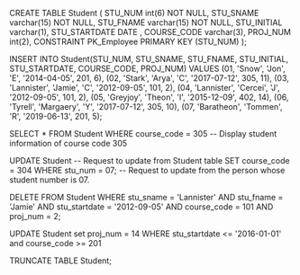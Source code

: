 CREATE TABLE Student (
STU_NUM int(6) NOT NULL,
STU_SNAME varchar(15) NOT NULL,
STU_FNAME varchar(15) NOT NULL,
STU_INITIAL varchar(1),
STU_STARTDATE DATE ,
COURSE_CODE varchar(3),
PROJ_NUM int(2),
CONSTRAINT PK_Employee PRIMARY KEY (STU_NUM)
);

INSERT INTO Student(STU_NUM, STU_SNAME, STU_FNAME, STU_INITIAL, STU_STARTDATE, COURSE_CODE, PROJ_NUM)
VALUES (01, 'Snow', 'Jon', 'E', '2014-04-05', 201, 6),
       (02, 'Stark', 'Arya', 'C', '2017-07-12', 305, 11),
       (03, 'Lannister', 'Jamie', 'C', '2012-09-05', 101, 2),
       (04, 'Lannister', 'Cercei', 'J', '2012-09-05', 101, 2),
       (05, 'Greyjoy', 'Theon', 'I', '2015-12-09', 402, 14),
       (06, 'Tyrell', 'Margaery', 'Y', '2017-07-12', 305, 10),
       (07, 'Baratheon', 'Tommen', 'R', '2019-06-13', 201, 5);   
	   

SELECT * FROM Student
WHERE course_code = 305 -- Display student information of course code 305

UPDATE Student -- Request to update from Student table
SET course_code = 304
WHERE stu_num = 07;	   -- Request to update from the person whose student number is 07.

DELETE FROM Student
WHERE stu_sname = 'Lannister' AND stu_fname = 'Jamie' AND stu_startdate = '2012-09-05' AND course_code = 101 AND proj_num = 2;

UPDATE Student
set proj_num = 14
WHERE stu_startdate <= '2016-01-01' and course_code >= 201

TRUNCATE TABLE Student;
